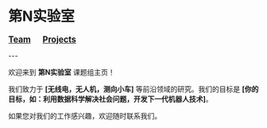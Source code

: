 # 第N实验室
> <div style="text-align: right;">
  <a href="./team.md" style="font-weight: bold; font-size: 1.2em; margin-right: 20px;">Team</a>
  <a href="./projects.md" style="font-weight: bold; font-size: 1.2em;">Projects</a>
 </div>
---

欢迎来到 **第N实验室** 课题组主页！

我们致力于 **[无线电，无人机，测向小车]** 等前沿领域的研究。我们的目标是 **[你的目标，如：利用数据科学解决社会问题，开发下一代机器人技术]**。









如果您对我们的工作感兴趣，欢迎随时联系我们。
